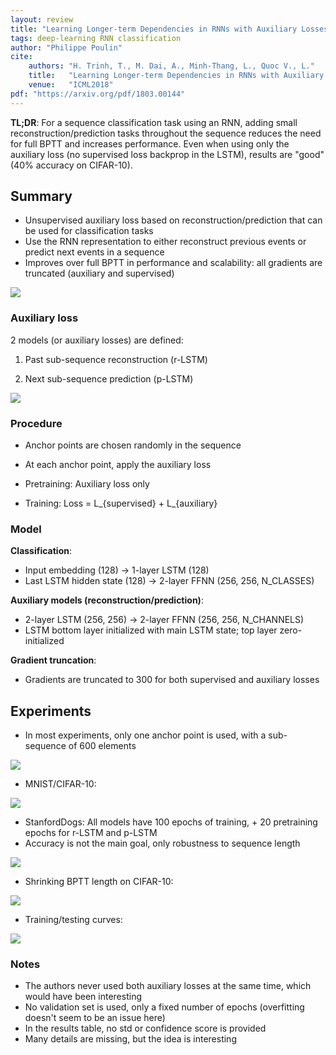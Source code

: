 ```yaml
---
layout: review
title: "Learning Longer-term Dependencies in RNNs with Auxiliary Losses"
tags: deep-learning RNN classification
author: "Philippe Poulin"
cite:
    authors: "H. Trinh, T., M. Dai, A., Minh-Thang, L., Quoc V., L."
    title:   "Learning Longer-term Dependencies in RNNs with Auxiliary Losses"
    venue:   "ICML2018"
pdf: "https://arxiv.org/pdf/1803.00144"
---
```


**TL;DR**:
For a sequence classification task using an RNN, adding small reconstruction/prediction tasks throughout the sequence reduces the need for full BPTT and increases performance. Even when using only the auxiliary loss (no supervised loss backprop in the LSTM), results are "good" (40% accuracy on CIFAR-10).


## Summary

- Unsupervised auxiliary loss based on reconstruction/prediction that can be used for classification tasks
- Use the RNN representation to either reconstruct previous events or predict next events in a sequence
- Improves over full BPTT in performance and scalability: all gradients are truncated (auxiliary and supervised)

![](/deep-learning/images/rnn-long-term/figure1.png)

### Auxiliary loss

2 models (or auxiliary losses) are defined:

1) Past sub-sequence reconstruction (r-LSTM)

2) Next sub-sequence prediction (p-LSTM)

![](/deep-learning/images/rnn-long-term/figure2.png)

### Procedure

- Anchor points are chosen randomly in the sequence
- At each anchor point, apply the auxiliary loss 

- Pretraining: Auxiliary loss only
- Training: Loss = L_{supervised} + L_{auxiliary}


### Model

**Classification**:
- Input embedding (128) -> 1-layer LSTM (128)
- Last LSTM hidden state (128) -> 2-layer FFNN (256, 256, N_CLASSES)

**Auxiliary models (reconstruction/prediction)**:
- 2-layer LSTM (256, 256) -> 2-layer FFNN (256, 256, N_CHANNELS)
- LSTM bottom layer initialized with main LSTM state; top layer zero-initialized

**Gradient truncation**:
- Gradients are truncated to 300 for both supervised and auxiliary losses

## Experiments

- In most experiments, only one anchor point is used, with a sub-sequence of 600 elements

![](/deep-learning/images/rnn-long-term/table1.png)

- MNIST/CIFAR-10:

![](/deep-learning/images/rnn-long-term/table2.png)

- StanfordDogs: All models have 100 epochs of training, + 20 pretraining epochs for r-LSTM and p-LSTM
- Accuracy is not the main goal, only robustness to sequence length

![](/deep-learning/images/rnn-long-term/figure3.png)


- Shrinking BPTT length on CIFAR-10:

![](/deep-learning/images/rnn-long-term/figure4.png)


- Training/testing curves:

![](/deep-learning/images/rnn-long-term/figure5.png)

### Notes

- The authors never used both auxiliary losses at the same time, which would have been interesting
- No validation set is used, only a fixed number of epochs (overfitting doesn't seem to be an issue here)
- In the results table, no std or confidence score is provided
- Many details are missing, but the idea is interesting
